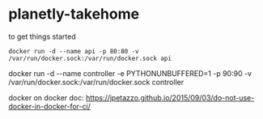 # planetly-takehome


to get things started
````
docker run -d --name api -p 80:80 -v /var/run/docker.sock:/var/run/docker.sock api
````

docker run -d --name controller -e PYTHONUNBUFFERED=1 -p 90:90 -v /var/run/docker.sock:/var/run/docker.sock controller


docker on docker doc:
https://jpetazzo.github.io/2015/09/03/do-not-use-docker-in-docker-for-ci/

